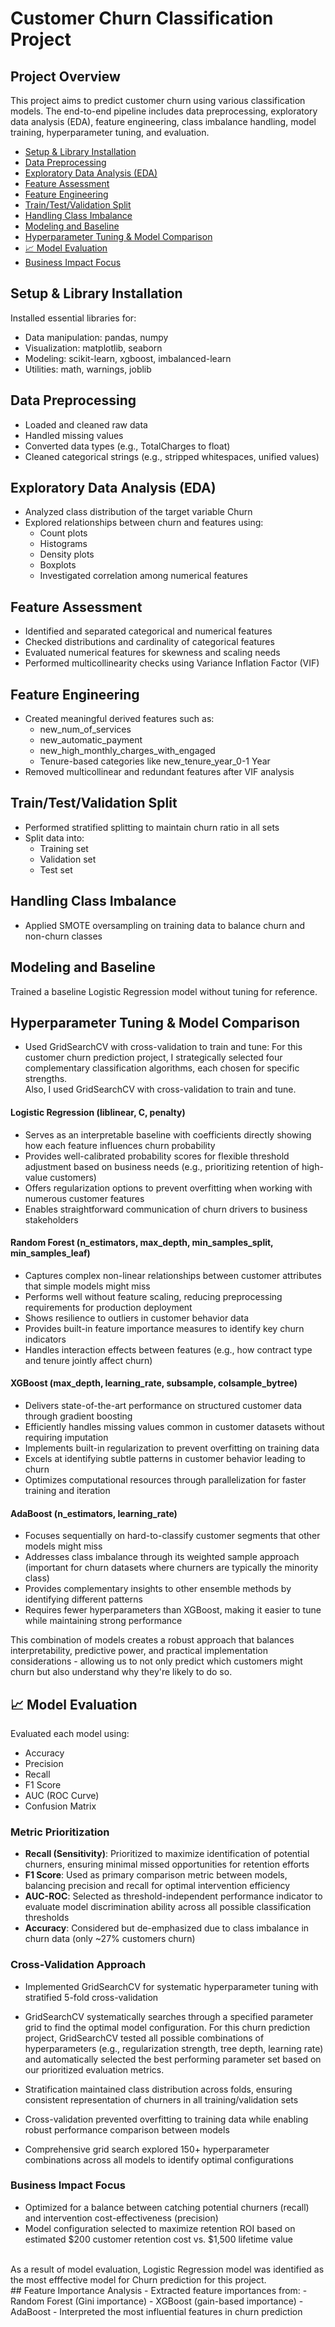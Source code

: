 # Customer Churn Classification Project
## Project Overview
This project aims to predict customer churn using various classification models. The end-to-end pipeline includes data preprocessing, exploratory data analysis (EDA), feature engineering, class imbalance handling, model training, hyperparameter tuning, and evaluation.

- [Setup & Library Installation](#setup--library-installation)
- [Data Preprocessing](#data-preprocessing)
- [Exploratory Data Analysis (EDA)](#-exploratory-data-analysis-eda)
- [Feature Assessment](#feature-assessment)
- [Feature Engineering](#-feature-engineering)
- [Train/Test/Validation Split](#-traintestvalidation-split)
- [Handling Class Imbalance](#handling-class-imbalance)
- [Modeling and Baseline](#modeling-and-baseline)
- [Hyperparameter Tuning & Model Comparison](#hyperparameter-tuning--model-comparison)
- [📈 Model Evaluation](#-model-evaluation)
- [Business Impact Focus](#business-impact-focus)

## Setup & Library Installation
Installed essential libraries for:
- Data manipulation: pandas, numpy
- Visualization: matplotlib, seaborn
- Modeling: scikit-learn, xgboost, imbalanced-learn
- Utilities: math, warnings, joblib

## Data Preprocessing
- Loaded and cleaned raw data
- Handled missing values
- Converted data types (e.g., TotalCharges to float)
- Cleaned categorical strings (e.g., stripped whitespaces, unified values)

## Exploratory Data Analysis (EDA)
- Analyzed class distribution of the target variable Churn
- Explored relationships between churn and features using:
  - Count plots
  - Histograms
  - Density plots
  - Boxplots
  - Investigated correlation among numerical features

## Feature Assessment
- Identified and separated categorical and numerical features
- Checked distributions and cardinality of categorical features
- Evaluated numerical features for skewness and scaling needs
- Performed multicollinearity checks using Variance Inflation Factor (VIF)

## Feature Engineering
- Created meaningful derived features such as:
  - new_num_of_services
  - new_automatic_payment
  - new_high_monthly_charges_with_engaged
  - Tenure-based categories like new_tenure_year_0-1 Year
- Removed multicollinear and redundant features after VIF analysis

## Train/Test/Validation Split
- Performed stratified splitting to maintain churn ratio in all sets
- Split data into:
  - Training set
  - Validation set
  - Test set

## Handling Class Imbalance
- Applied SMOTE oversampling on training data to balance churn and non-churn classes

## Modeling and Baseline
Trained a baseline Logistic Regression model without tuning for reference.

## Hyperparameter Tuning & Model Comparison
- Used GridSearchCV with cross-validation to train and tune:
For this customer churn prediction project, I strategically selected four complementary classification algorithms, each chosen for specific strengths. <br/>
Also, I used GridSearchCV with cross-validation to train and tune.

#### Logistic Regression (liblinear, C, penalty)
- Serves as an interpretable baseline with coefficients directly showing how each feature influences churn probability
- Provides well-calibrated probability scores for flexible threshold adjustment based on business needs (e.g., prioritizing retention of high-value customers)
- Offers regularization options to prevent overfitting when working with numerous customer features
- Enables straightforward communication of churn drivers to business stakeholders

#### Random Forest (n_estimators, max_depth, min_samples_split, min_samples_leaf)
- Captures complex non-linear relationships between customer attributes that simple models might miss
- Performs well without feature scaling, reducing preprocessing requirements for production deployment
- Shows resilience to outliers in customer behavior data
- Provides built-in feature importance measures to identify key churn indicators
- Handles interaction effects between features (e.g., how contract type and tenure jointly affect churn)

#### XGBoost (max_depth, learning_rate, subsample, colsample_bytree)
- Delivers state-of-the-art performance on structured customer data through gradient boosting
- Efficiently handles missing values common in customer datasets without requiring imputation
- Implements built-in regularization to prevent overfitting on training data
- Excels at identifying subtle patterns in customer behavior leading to churn
- Optimizes computational resources through parallelization for faster training and iteration

#### AdaBoost (n_estimators, learning_rate)
- Focuses sequentially on hard-to-classify customer segments that other models might miss
- Addresses class imbalance through its weighted sample approach (important for churn datasets where churners are typically the minority class)
- Provides complementary insights to other ensemble methods by identifying different patterns
- Requires fewer hyperparameters than XGBoost, making it easier to tune while maintaining strong performance

This combination of models creates a robust approach that balances interpretability, predictive power, and practical implementation considerations - allowing us to not only predict which customers might churn but also understand why they're likely to do so.

## 📈 Model Evaluation
Evaluated each model using:
- Accuracy
- Precision
- Recall
- F1 Score
- AUC (ROC Curve)
- Confusion Matrix

### Metric Prioritization
- **Recall (Sensitivity)**: Prioritized to maximize identification of potential churners, ensuring minimal missed opportunities for retention efforts
- **F1 Score**: Used as primary comparison metric between models, balancing precision and recall for optimal intervention efficiency
- **AUC-ROC**: Selected as threshold-independent performance indicator to evaluate model discrimination ability across all possible classification thresholds
- **Accuracy**: Considered but de-emphasized due to class imbalance in churn data (only ~27% customers churn)

### Cross-Validation Approach
- Implemented GridSearchCV for systematic hyperparameter tuning with stratified 5-fold cross-validation
- GridSearchCV systematically searches through a specified parameter grid to find the optimal model configuration. For this churn prediction project, GridSearchCV tested all possible combinations of hyperparameters (e.g., regularization strength, tree depth, learning rate) and automatically selected the best performing parameter set based on our prioritized evaluation metrics.

- Stratification maintained class distribution across folds, ensuring consistent representation of churners in all training/validation sets
- Cross-validation prevented overfitting to training data while enabling robust performance comparison between models
- Comprehensive grid search explored 150+ hyperparameter combinations across all models to identify optimal configurations

### Business Impact Focus
- Optimized for a balance between catching potential churners (recall) and intervention cost-effectiveness (precision)
- Model configuration selected to maximize retention ROI based on estimated $200 customer retention cost vs. $1,500 lifetime value

<br/>
  As a result of model evaluation, Logistic Regression model was identified as the most efffective model for Churn prediction for this project.
<br/>
## Feature Importance Analysis
- Extracted feature importances from:
  - Random Forest (Gini importance)
  - XGBoost (gain-based importance)
  - AdaBoost
- Interpreted the most influential features in churn prediction



